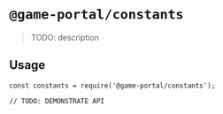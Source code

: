 # `@game-portal/constants`

> TODO: description

## Usage

```
const constants = require('@game-portal/constants');

// TODO: DEMONSTRATE API
```
